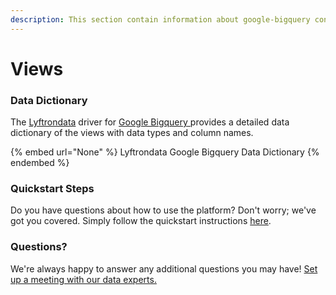 ```yaml
---
description: This section contain information about google-bigquery connector views information
---
```


# Views

### Data Dictionary

The [Lyftrondata](https://www.lyftrondata.com/) driver for [Google Bigquery](None/)[ ](https://www.lyftrondata.com/integration/google-bigquery/)provides a detailed data dictionary of the views with data types and column names.

{% embed url="None" %}
Lyftrondata Google Bigquery Data Dictionary
{% endembed %}

### Quickstart Steps

Do you have questions about how to use the platform? Don't worry; we've got you covered. Simply follow the quickstart instructions [here](../README.md).

### Questions? <a href="#questions" id="questions"></a>

We're always happy to answer any additional questions you may have! [Set up a meeting with our data experts.](https://www.lyftrondata.com/book-a-meeting/)


